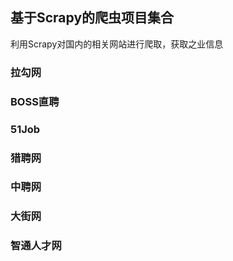 ## 基于Scrapy的爬虫项目集合

利用Scrapy对国内的相关网站进行爬取，获取之业信息

### 拉勾网
### BOSS直聘
### 51Job
### 猎聘网
### 中聘网
### 大街网
### 智通人才网